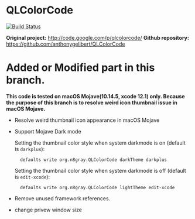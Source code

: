 # QLColorCode

[![Build Status](https://travis-ci.org/anthonygelibert/QLColorCode.svg?branch=master)](https://travis-ci.org/anthonygelibert/QLColorCode)

**Original project:** <http://code.google.com/p/qlcolorcode/>
**Github repository:** <https://github.com/anthonygelibert/QLColorCode>

# Added or Modified part in this branch.
**This code is tested on macOS Mojave(10.14.5, xcode 12.1) only. Because the purpose of this branch is to resolve weird icon thumbnail issue in macOS Mojave.**

- Resolve weird thumbnail icon appearance in macOS Mojave

- Support Mojave Dark mode

    Setting the thumbnail color style when system darkmode is on  (default is `darkplus`):

        defaults write org.n8gray.QLColorCode darkTheme darkplus

    Setting the thumbnail color style when system darkmode is off  (default is `edit-xcode`):

        defaults write org.n8gray.QLColorCode lightTheme edit-xcode

- Remove unused framework references.

- change privew window size
